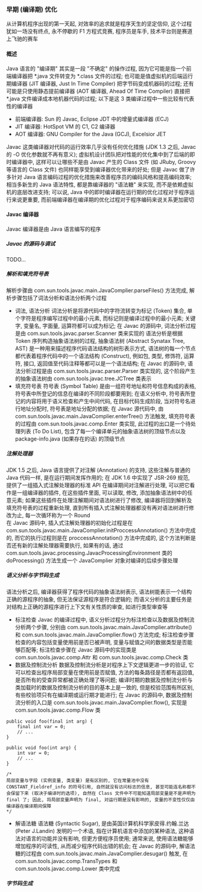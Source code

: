 ### 早期 (编译期) 优化
从计算机程序出现的第一天起, 对效率的追求就是程序天生的坚定信仰, 这个过程犹如一场没有终点, 永不停歇的 F1 方程式竞赛, 程序员是车手, 技术平台则是赛道上飞驰的赛车

#### 概述
Java 语言的 "编译期" 其实是一段 "不确定" 的操作过程, 因为它可能是指一个前端编译器把 \*.java 文件转变为 \*.class 文件的过程; 也可能是值虚拟机的后端运行期编译器 (JIT 编译器, Just In Time Compiler) 把字节码变成机器码的过程; 还有可能是只使用静态提前编译器 (AOT 编译器, Ahead Of Time Compiler) 直接把 \*.java 文件编译成本地机器代码的过程; 以下是这 3 类编译过程中一些比较有代表性的编译器
- 前端编译器: Sun 的 Javac, Eclipse JDT 中的增量式编译器 (ECJ)
- JIT 编译器: HotSpot VM 的 C1, C2 编译器
- AOT 编译器: GNU Compiler for the Java (GCJ), Excelsior JET

Javac 这类编译器对代码的运行效率几乎没有任何优化措施 (JDK 1.3 之后, Javac 的 -O 优化参数就不再有意义); 虚拟机设计团队把对性能的优化集中到了后端的即时编译器中, 这样可以让哪些不是由 Javac 产生的 Class 文件 (如 JRuby, Groovy 等语言的 Class 文件) 也同样能享受到编译器优化带来的好处; 但是 Javac 做了许多针对 Java 语言编码过程的优化措施来改善程序员的编码风格和提高编码效率; 相当多新生的 Java 语法特性, 都是靠编译器的 "语法糖" 来实现, 而不是依赖虚拟机的底层改进支持; 可以说, Java 中的即时编译器在运行期的优化过程对于程序运行来说更重要, 而前端编译器在编译期的优化过程对于程序编码来说关系更加密切  

#### Javac 编译器
Javac 编译器是由 Java 语言编写的程序

##### Javac 的源码与调试
TODO...

##### 解析和填充符号表
解析步骤由 com.sun.tools.javac.main.JavaComplier.parseFiles() 方法完成, 解析步骤包括了词法分析和语法分析两个过程
- 词法, 语法分析
词法分析是将源代码中的字符流转变为标记 (Token) 集合, 单个字符是程序编写过程中的最小元素, 而标记则是编译过程中的最小元素; 关键字, 变量名, 字面量, 运算符都可以成为标记; 在 Javac 的源码中, 词法分析过程是由 com.sun.tools.javac.parser.Scanner 类来实现的
语法分析是根据 Token 序列构造抽象语法树的过程, 抽象语法树 (Abstract Synatax Tree, AST) 是一种用来描述程序代码语法结构的树形表示方式, 语法树的每一个节点都代表着程序代码中的一个语法结构 (Construct), 例如包, 类型, 修饰符, 运算符, 接口, 返回值至代码注释等都可以是一个语法结构; 在 Javac 的源码中, 语法分析过程是由 com.sun.tools.javac.parser.Parser 类实现的, 这个阶段产生的抽象语法树由 com.sun.tools.javac.tree.JCTree 类表示
- 填充符号表
符号表 (Symbol Table) 是由一组符号地址和符号信息构成的表格, 符号表中所登记的信息在编译的不同阶段都要用到; 在语义分析中, 符号表所登记的内容将用于语义检查和产生中间代码, 在目标代码生成阶段, 当对符号名进行地址分配时, 符号表是地址分配的依据; 在 Javac 源代码中, 由 com.sun.tools.javac.main.JavaComplier.enterTree() 方法触发, 填充符号表的过程由 com.sun.tools.javac.comp.Enter 类实现, 此过程的出口是一个待处理列表 (To Do List), 包含了每一个编译单元的抽象语法树的顶级节点以及 package-info.java (如果存在的话) 的顶级节点

##### 注解处理器
JDK 1.5 之后, Java 语言提供了对注解 (Annotation) 的支持, 这些注解与普通的 Java 代码一样, 是在运行期间发挥作用的; 在 JDK 1.6 中实现了 JSR-269 规范, 提供了一组插入式注解处理器的标准 API 在编译期间对注解进行处理, 可以把它看作是一组编译器的插件, 在这些插件里面, 可以读取, 修改, 添加抽象语法树中的任意元素; 如果这些插件在处理注解期间对语法树进行了修改, 编译器将回到解析及填充符号表的过程重新处理, 直到所有插入式注解处理器都没有再对语法树进行修改为止, 每一次循环称为一个 Round  
在 Javac 源码中, 插入式注解处理器的初始化过程是在  com.sun.tools.javac.main.JavaComplier.initProccessAnnotation() 方法中完成的, 而它的执行过程则是在 proccessAnnotation() 方法中完成的, 这个方法判断是否还有新的注解处理器需要执行, 如果有的话, 通过 com.sun.tools.javac.processing.JavacProcessingEnvironment 类的 doProcessing() 方法生成一个 JavaComplier 对象对编译的后续步骤处理

##### 语义分析与字节码生成
语法分析之后, 编译器获得了程序代码的抽象语法树表示, 语法树能表示一个结构正确的源程序的抽象, 但无法保证源程序是符合逻辑的; 而语义分析的主要任务是对结构上正确的源程序进行上下文有关性质的审查, 如进行类型审查等
- 标注检查
Javac 的编译过程中, 语义分析过程分为标注检查以及数据及控制流分析两个步骤, 分别由 com.sun.tools.javac.main.JavaComplier.attribute() 和 com.sun.tools.javac.main.JavaComplier.flow() 方法完成; 标注检查步骤检查的内容包括变量使用前是否已被声明, 变量与赋值之间的数据类型是否能够匹配等; 标注检查步骤在 Javac 源码中的实现类是 com.sun.tools.javac.comp.Attr 和 com.sun.tools.javac.comp.Check 类
- 数据及控制流分析
数据及控制流分析是对程序上下文逻辑更进一步的验证, 它可以检查出程序局部变量在使用前是否赋值, 方法的每条路径是否都有返回值, 是否所有的受查异常都被正确处理了等问题; 编译时期的数据及控制流分析与类加载时的数据及控制流分析的目的基本上是一致的, 但是校验范围有所区别, 有些校验项只有在编译期或运行期才能进行; 在 Javac 的源码中, 数据及控制流分析的入口是 com.sun.tools.javac.main.JavaComplier.flow(), 实现是 com.sun.tools.javac.comp.Flow 类
```
public void foo(final int arg) {
    final int var = 0;
    // ...
}

public void foo(int arg) {
    int var = 0;
    // ...
}

/*
局部变量与字段 (实例变量, 类变量) 是有区别的, 它在常量池中没有 CONSTANT_Fieldref_info 的符号引用, 自然就没有访问标志的信息, 甚至可能连名称都不会保留下来 (取决于编译时的选项), 自然在 Class 文件中不可能知道局部变量是不是声明为 final 了; 因此, 将局部变量声明为 final, 对运行期是没有影响的, 变量的不变性仅仅由编译器在编译期间保障
*/
```
- 解语法糖
语法糖 (Syntactic Sugar), 是由英国计算机科学家皮得.约翰.兰达 (Peter J.Landin) 发明的一个术语, 指在计算机语言中添加的某种语法, 这种语法对语言的功能并没有影响, 但更方便程序员使用; 通常来说, 使用语法糖能够增加程序的可读性, 从而减少程序代码出错的机会; 在 Javac 的源码中, 解语法糖的过程由 com.sun.tools.javac.main.JavaComplier.desugar() 触发, 在 com.sun.tools.javac.comp.TransTypes 和 com.sun.tools.javac.comp.Lower 类中完成

##### 字节码生成
